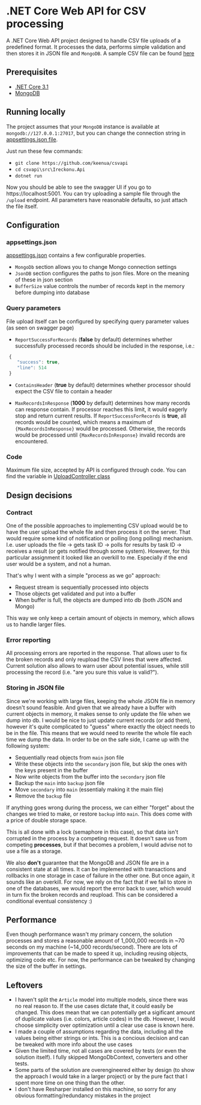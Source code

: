 # .NET Core Web API for CSV processing

A .NET Core Web API project designed to handle CSV file uploads of a predefined format. 
It processes the data, performs simple validation and then stores it in JSON file and `MongoDB`.
A sample CSV file can be found [here][sample csv]

## Prerequisites

- [.NET Core 3.1](https://dotnet.microsoft.com/download/dotnet-core)
- [MongoDB](https://docs.mongodb.com/manual/tutorial/install-mongodb-on-windows/)

## Running locally

The project assumes that your `MongoDB` instance is available at `mongodb://127.0.0.1:27017`, but you can change the connection string in [appsettings.json file][app settings].

Just run these few commands:

- `git clone https://github.com/keenua/csvapi`
- `cd csvapi\src\Ireckonu.Api`
- `dotnet run`

Now you should be able to see the swagger UI if you go to https://localhost:5001.
You can try uploading a sample file through the `/upload` endpoint. 
All parameters have reasonable defaults, so just attach the file itself.

## Configuration

### appsettings.json

[appsettings.json][app settings] contains a few configurable properties.

- `MongoDb` section allows you to change Mongo connection settings
- `JsonDB` section configures the paths to json files. More on the meaning of these in json section
- `BufferSize` value controls the number of records kept in the memory before dumping into database

### Query parameters 

File upload itself can be configured by specifying query parameter values (as seen on swagger page)

- `ReportSuccessForRecords` (**false** by default) determines whether successfully processed records should be included in the response, i.e.:
```javascript
 {
    "success": true,
    "line": 514
 }
```

- `ContainsHeader` (**true** by default) determines whether processor should expect the CSV file to contain a header

- `MaxRecordsInResponse` (**1000** by default) determines how many records can response contain. If processor reaches this limit, it would eagerly stop and return current results. If `ReportSuccessForRecords` is **true**, all records would be counted, which means a maximum of `{MaxRecordsInResponse}` would be processed. Otherwise, the records would be processed until `{MaxRecordsInResponse}` invalid records are encountered.

### Code

Maximum file size, accepted by API is configured through code. You can find the variable in [UploadController class][max file size]

[sample csv]: ./src/Ireckonu.Tests/TestData/small.csv
[app settings]: ./src/Ireckonu.Api/appsettings.json
[max file size]: ./src/Ireckonu.Api/Controllers/UploadController.cs#17

## Design decisions

### Contract

One of the possible approaches to implementing CSV upload would be to have the user upload the whole file and then process it on the server. 
That would require some kind of notification or polling (long polling) mechanism. I.e. user uploads the file -> gets task ID -> polls for results by task ID -> receives a result (or gets notified through some system). However, for this particular assignment it looked like an overkill to me. Especially if the end user would be a system, and not a human. 

That's why I went with a simple "process as we go" approach:
- Request stream is sequentially processed into objects
- Those objects get validated and put into a buffer
- When buffer is full, the objects are dumped into db (both JSON and Mongo)

This way we only keep a certain amount of objects in memory, which allows us to handle larger files.

### Error reporting

All processing errors are reported in the response. That allows user to fix the broken records and only reupload the CSV lines that were affected.
Current solution also allows to warn user about potential issues, while still processing the record (i.e. "are you sure this value is valid?").

### Storing in JSON file

Since we're working with large files, keeping the whole JSON file in memory doesn't sound feasible. 
And given that we already have a buffer with current objects in memory, it makes sense to only update the file when we dump into db.
I would be nice to just update current records (or add them), however it's quite complicated to "guess" where exactly the object needs to be in the file.
This means that we would need to rewrite the whole file each time we dump the data.
In order to be on the safe side, I came up with the following system:
- Sequentially read objects from `main` json file
- Write these objects into the `secondary` json file, but skip the ones with the keys present in the buffer
- Now write objects from the buffer into the `secondary` json file
- Backup the `main` into `backup` json file
- Move `secondary` into `main` (essentialy making it the main file)
- Remove the `backup` file

If anything goes wrong during the process, we can either "forget" about the changes we tried to make, or restore `backup` into `main`.
This does come with a price of double storage space. 

This is all done with a lock (semaphore in this case), so that data isn't corrupted in the process by a competing request.
It doesn't save us from competing **processes**, but if that becomes a problem, I would advise not to use a file as a storage.

We also **don't** guarantee that the MongoDB and JSON file are in a consistent state at all times.
It can be implemented with transactions and rollbacks in one storage in case of failure in the other one.
But once again, it sounds like an overkill.
For now, we rely on the fact that if we fail to store in one of the databases, we would report the error back to user, which would in turn fix the broken records and reupload.
This can be considered a conditional eventual consistency :)

## Performance

Even though performance wasn't my primary concern, the solution processes and stores a reasonable amount of 1_000_000 records in ~70 seconds on my machine (~14_000 records/second).
There are lots of improvements that can be made to speed it up, including reusing objects, optimizing code etc.
For now, the performance can be tweaked by changing the size of the buffer in settings.

## Leftovers

- I haven't split the `Article` model into multiple models, since there was no real reason to. If the use cases dictate that, it could easily be changed. This does mean that we can potentially get a sigificant amount of duplicate values (i.e. colors, article codes) in the db. However, I would choose simplicity over optimization until a clear use case is known here.
- I made a couple of assumptions regarding the data, including all the values being either strings or ints. This is a concious decision and can be tweaked with more info about the use cases
- Given the limited time, not all cases are covered by tests (or even the solution itself). I fully skipped MongoDbContext, converters and other tests.
- Some parts of the solution are overengineered either by design (to show the approach I would take in a larger project) or by the pure fact that I spent more time on one thing than the other.
- I don't have Resharper installed on this machine, so sorry for any obvious formatting/redundancy mistakes in the project
